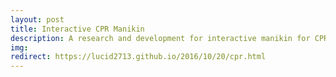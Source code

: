 ```yaml
---
layout: post
title: Interactive CPR Manikin
description: A research and development for interactive manikin for CPR training
img:
redirect: https://lucid2713.github.io/2016/10/20/cpr.html
---
```

